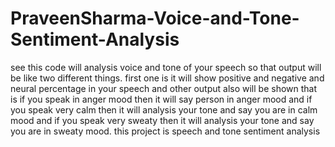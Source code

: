 # PraveenSharma-Voice-and-Tone-Sentiment-Analysis
see this code will analysis voice and tone of your speech so that output will be like two different things.
first one is it will show positive and negative and neural percentage in your speech and other output also will be shown that is if you speak in anger mood then it will say person in anger mood and if you speak very calm then it will analysis your tone and say you are in calm mood and if you speak very sweaty then it will analysis your tone and say you are in sweaty mood.
this project is speech and tone sentiment analysis
